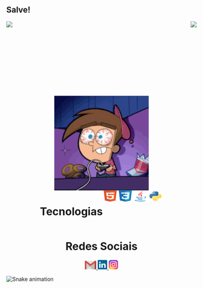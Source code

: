 ## Salve!

<div style="display: flex; justify-content: space-between">
  <img  height="180em" src="https://github-readme-stats.vercel.app/api?username=uryeln&show_icons=true&theme=great-gatsby&include_all_commits=true&count_private=true"/>
  <img height="180em" src="https://github-readme-stats.vercel.app/api/top-langs/?username=uryeln&layout=compact&langs_count=16&theme=great-gatsby"/>
</div>

<br>

<div align="center"> 
  <div style="display:flex; flex-wrap:wrap; justify-content:center;"><br>
    <img align="left" height="250" alt="coding-time" src="code.gif">
    <div style="display:flex; flex-wrap:wrap; justify-content:center;">
      <h1 align="center"> Tecnologias </h1>
      <img align="center" height="30" width="40" alt="html-icon" src="https://raw.githubusercontent.com/devicons/devicon/master/icons/html5/html5-original.svg">
      <img align="center" height="30" width="40" alt="css-icon" src="https://raw.githubusercontent.com/devicons/devicon/master/icons/css3/css3-original.svg">
      <img align="center" height="30" width="40" alt="java-icon" src="https://github.com/devicons/devicon/blob/master/icons/java/java-original.svg">
      <img align="center" height="30" width="40" alt="python-icon" src="https://github.com/devicons/devicon/blob/master/icons/python/python-original.svg">
    </div>
  </div>
    
  <h1 align="center">Redes Sociais</h1>
  <a href="mailto:uryel.haddad@faculdadecesusc.edu.br">
    <img width="30" src="gmail.svg">
  </a>
  <a href="https://www.linkedin.com/in/uryel-haddad">
    <img width="25" src="linkedin.svg">
  </a>
  <a href="https://www.instagram.com/uryel_navarro">
    <img width="25" src="instagram.png">
  </a>
</div>
  
![Snake animation](https://github.com/LuigiGF/LuigiGF/blob/output/github-contribution-grid-snake.svg)
